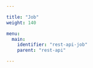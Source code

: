 ```yaml
---

title: "Job"
weight: 140

menu:
  main:
    identifier: "rest-api-job"
    parent: "rest-api"

---
```

